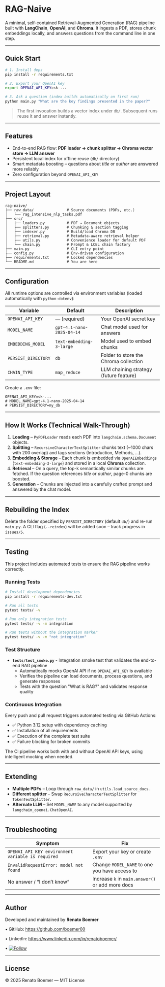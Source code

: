 # RAG-Naive

A minimal, self-contained Retrieval-Augmented Generation (RAG) pipeline built with **LangChain**, **OpenAI**, and **Chroma**.
It ingests a PDF, stores chunk embeddings locally, and answers questions from the command line in one step.

---

## Quick Start
```bash
# 1. Install deps
pip install -r requirements.txt

# 2. Export your OpenAI key
export OPENAI_API_KEY=sk-...

# 3. Ask a question (index builds automatically on first run)
python main.py "What are the key findings presented in the paper?"
```

> The first invocation builds a vector index under `db/`. Subsequent runs reuse it and answer instantly.

---

## Features
* End-to-end RAG flow: **PDF loader → chunk splitter → Chroma vector store → LLM answer**
* Persistent local index for offline reuse (`db/` directory)
* Smart metadata boosting – questions about *title* or *author* are answered more reliably
* Zero configuration beyond `OPENAI_API_KEY`

---

## Project Layout
```text
rag-naive/
├── raw_data/               # Source documents (PDFs, etc.)
│   └── rag_intensive_nlp_tasks.pdf
├── src/
│   ├── loaders.py          # PDF → Document objects
│   ├── splitters.py        # Chunking & section tagging
│   ├── indexer.py          # Build/load Chroma DB
│   ├── retrieval.py        # Metadata-aware retrieval helper
│   ├── utils.py            # Convenience loader for default PDF
│   └── chain.py            # Prompt & LCEL chain factory
├── main.py                 # CLI entry point
├── config.py               # Env-driven configuration
├── requirements.txt        # Locked dependencies
└── README.md               # You are here
```

---

## Configuration
All runtime options are controlled via environment variables (loaded automatically with `python-dotenv`):

| Variable            | Default                         | Description                              |
|---------------------|---------------------------------|------------------------------------------|
| `OPENAI_API_KEY`    | — (required)                    | Your OpenAI secret key                   |
| `MODEL_NAME`        | `gpt-4.1-nano-2025-04-14`       | Chat model used for answers              |
| `EMBEDDING_MODEL`   | `text-embedding-3-large`        | Model used to embed chunks               |
| `PERSIST_DIRECTORY` | `db`                            | Folder to store the Chroma collection    |
| `CHAIN_TYPE`        | `map_reduce`                    | LLM chaining strategy (future feature)   |

Create a `.env` file:
```env
OPENAI_API_KEY=sk-...
# MODEL_NAME=gpt-4.1-nano-2025-04-14
# PERSIST_DIRECTORY=my_db
```

---

## How It Works (Technical Walk-Through)
1. **Loading** – `PyPDFLoader` reads each PDF into `langchain.schema.Document` objects.
2. **Splitting** – `RecursiveCharacterTextSplitter` chunks text (~1000 chars with 200 overlap) and tags sections (Introduction, Methods, …).
3. **Embedding & Storage** – Each chunk is embedded via `OpenAIEmbeddings` (`text-embedding-3-large`) and stored in a local **Chroma** collection.
4. **Retrieval** – On a query, the top-k semantically similar chunks are fetched.
   If the question references *title* or *author*, page-0 chunks are boosted.
5. **Generation** – Chunks are injected into a carefully crafted prompt and answered by the chat model.

---

## Rebuilding the Index
Delete the folder specified by `PERSIST_DIRECTORY` (default `db/`) and re-run `main.py`.
A CLI flag (`--reindex`) will be added soon – track progress in `issues/5`.

---

## Testing

This project includes automated tests to ensure the RAG pipeline works correctly.

### Running Tests

```bash
# Install development dependencies
pip install -r requirements-dev.txt

# Run all tests
pytest tests/ -v

# Run only integration tests
pytest tests/ -v -m integration

# Run tests without the integration marker
pytest tests/ -v -m "not integration"
```

### Test Structure

- **`tests/test_smoke.py`** - Integration smoke test that validates the end-to-end RAG pipeline
  - Automatically mocks OpenAI API if no `OPENAI_API_KEY` is available
  - Verifies the pipeline can load documents, process questions, and generate responses
  - Tests with the question "What is RAG?" and validates response quality

### Continuous Integration

Every push and pull request triggers automated testing via GitHub Actions:
- ✅ Python 3.12 setup with dependency caching
- ✅ Installation of all requirements
- ✅ Execution of the complete test suite
- ✅ Failure blocking for broken commits

The CI pipeline works both with and without OpenAI API keys, using intelligent mocking when needed.

---

## Extending
* **Multiple PDFs** – Loop through `raw_data/` in `utils.load_source_docs`.
* **Different splitter** – Swap `RecursiveCharacterTextSplitter` for `TokenTextSplitter`.
* **Alternate LLM** – Set `MODEL_NAME` to any model supported by `langchain_openai.ChatOpenAI`.

---

## Troubleshooting
| Symptom                                         | Fix |
|-------------------------------------------------|-----|
| `OPENAI_API_KEY environment variable is required` | Export your key or create `.env` |
| `InvalidRequestError: model not found`          | Change `MODEL_NAME` to one you have access to |
| No answer / “I don’t know”                      | Increase `k` in `main.answer()` or add more docs |

---

## Author
   Developed and maintained by **Renato Boemer**

   • GitHub: https://github.com/boemer00

   • LinkedIn: https://www.linkedin.com/in/renatoboemer/

   • [![Follow](https://img.shields.io/github/followers/boemer00?label=Follow%20%40boemer00&style=social)](https://github.com/boemer00)

---

## License
© 2025 Renato Boemer — MIT License
